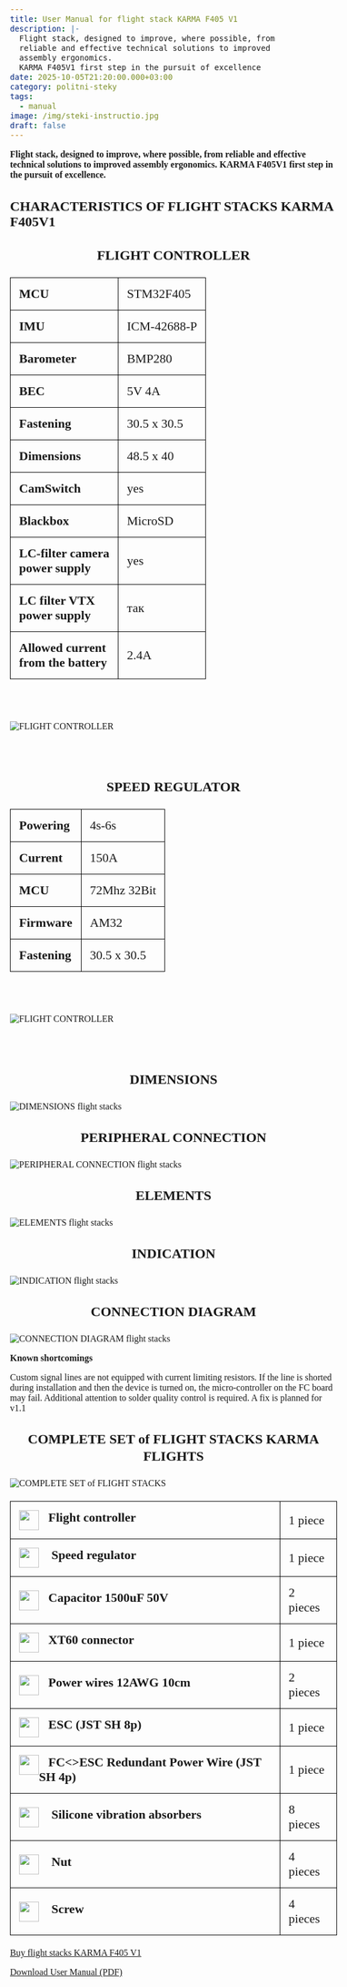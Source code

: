 ```yaml
---
title: User Manual for flight stack KARMA F405 V1
description: |-
  Flight stack, designed to improve, where possible, from
  reliable and effective technical solutions to improved
  assembly ergonomics.
  KARMA F405V1 first step in the pursuit of excellence
date: 2025-10-05T21:20:00.000+03:00
category: politni-steky
tags:
  - manual
image: /img/steki-instructio.jpg
draft: false
---
```

<p class="text-center"><strong>Flight stack, designed to improve, where possible, from
reliable and effective technical solutions to improved
assembly ergonomics.
KARMA F405V1 first step in the pursuit of excellence.</strong></p>
<h2>CHARACTERISTICS OF FLIGHT STACKS KARMA F405V1</h2>

<style>
body{ font-family: Montserrat; font-size:16px; padding-top:10px; padding-bottom:10px; } 
 h3{ font-family: Montserrat; font-size: 24px !important; line-height: 30px; font-weight: bold !important; text-align: center; margin-top: 30px !important;
 } 
table {
   
border-collapse: collapse !important;
font-size:26px !important;


}
table th, table td {
    border: 1px solid black !important;
}
table th, table td {
    padding: 15px !important;
    text-align: left !important;
     height:50px !important;
}
th{
font-weight:bold;
}

</style>

<div class="text-center">
<h3>
FLIGHT CONTROLLER

</h3>

<table style="width:100%;font-size:22px;font-family: Montserrat;">
<tr><td><strong>MCU</strong></td><td>STM32F405</td></tr>
<tr><td><strong>IMU</strong></td><td>ICM-42688-P</td></tr>
<tr><td><strong>Barometer</strong></td><td>BMP280</td></tr>
<tr><td><strong>BEC</strong></td><td>5V 4A</td></tr>
<tr><td><strong>Fastening</strong></td><td>30.5 х 30.5</td></tr>
<tr><td><strong>Dimensions</strong></td><td>48.5 х 40</td></tr>
<tr><td><strong>CamSwitch</strong></td><td>yes</td></tr>
<tr><td><strong>Blackbox</strong></td><td>MicroSD</td></tr>
<tr><td><strong>LC-filter camera
<br>
power supply</strong>
</td><td>yes</td></tr>
<tr><td><strong>LC filter VTX
<br>
power supply</strong></td><td>так</td></tr>
<tr><td><strong>Allowed current<br>
from the battery</strong></td><td>2.4А</td></tr>
</table>
<br>
<br>


![FLIGHT CONTROLLER](/img/kontroler_polotu.png "FLIGHT CONTROLLER")

<br>
<br>

<h3>
SPEED REGULATOR
</h3>
<table style="width:100%;font-size:22px;font-family: Montserrat;">
<tr><td><strong>Powering </strong></td><td>4s-6s</td></tr>
<tr><td><strong>Current</strong></td><td>150A</td></tr>
<tr><td><strong>MCU</strong></td><td>72Mhz 32Bit</td></tr>
<tr><td><strong>Firmware</strong></td><td>AM32</td></tr>
<tr><td><strong>Fastening</strong></td><td>30.5 х 30.5</td></tr>

</table>
<br>
<br>


![FLIGHT CONTROLLER](/img/regulator_obertiv.png "FLIGHT CONTROLLER")

<br>
<br>
<h3>DIMENSIONS</h3>

![DIMENSIONS flight stacks](/img/rozmiri.jpg "DIMENSIONS flight stacks")

<h3>PERIPHERAL CONNECTION</h3>

![PERIPHERAL CONNECTION flight stacks](/img/pidkluchennia_stekiv.jpg "PERIPHERAL CONNECTION flight stacks")

<h3>ELEMENTS</h3>

![ELEMENTS flight stacks](/img/photo_2025-10-06_09-45-03.jpg "ELEMENTS  flight stacks")

<h3>INDICATION</h3>

![INDICATION flight stacks](/img/indikacia.jpg)

<h3>CONNECTION DIAGRAM</h3>

![CONNECTION DIAGRAM  flight stacks](/img/diagrama_pidkluchennya.jpg "CONNECTION DIAGRAM  flight stacks")

<p>
 <strong>Known shortcomings
</strong>
</p>

<p>

Custom signal lines are not equipped with current limiting resistors. If
the line is shorted during installation and then the device is turned
on, the micro-controller on the FC board may fail. Additional attention
to solder quality control is required. A fix is planned for v1.1

</p>

<h3>COMPLETE SET of FLIGHT STACKS KARMA FLIGHTS</h3>

![COMPLETE SET of FLIGHT STACKS](/img/komplektacii.jpg "COMPLETE SET of FLIGHT STACKS")

<table style="width:100%;font-size:22px;font-family: Montserrat;">
<tr><td><img width="35" height="35" src="/img/list-guide-one.png" alt="" style="filter:none;box-shadow:none; float:left;">&nbsp;
&nbsp;<strong>Flight controller</strong></td><td>
1 piece</td></tr>
<tr><td><img width="35" height="35" src="/img/list-guide-two.png" alt="" style="filter:none;box-shadow:none; float:left;">&nbsp;
&nbsp;<strong> Speed regulator</strong></td><td>
1 piece</td></tr>
<tr><td><img width="35" height="35" src="/img/list-guide-three.png" alt="" style="filter:none;box-shadow:none; float:left;">&nbsp;
&nbsp;<strong>Capacitor 1500uF 50V</strong></td><td>
2 pieces</td></tr>
<tr><td><img width="35" height="35" src="/img/list-guide-four.png" alt="" style="filter:none;box-shadow:none; float:left;">&nbsp;
&nbsp;<strong>XT60 connector
</strong></td><td>
1 piece</td></tr>
<tr><td><img width="35" height="35" src="/img/list-guide-five.png" alt="" style="filter:none;box-shadow:none; float:left;">&nbsp;
&nbsp;<strong>Power wires 12AWG 10cm</strong></td><td>
2 pieces</td></tr>
<tr><td><img width="35" height="35" src="/img/list-guide-six.png" alt="" style="filter:none;box-shadow:none; float:left;">&nbsp;
&nbsp;<strong Signal wire FC<>ESC (JST SH 8p)</strong></td><td>
1 piece</td></tr>
<tr><td><img width="35" height="35" src="/img/list-guide-seven.png" alt="" style="filter:none;box-shadow:none; float:left;">&nbsp;
&nbsp;<strong>FC<>ESC Redundant Power Wire (JST SH 4p)
</strong></td><td>
1 piece</td></tr>
<tr><td><img width="35" height="35" src="/img/list-guide-eight.png" alt="" style="filter:none;box-shadow:none; float:left;">&nbsp;
&nbsp;<strong> Silicone vibration absorbers
</strong></td><td>
8 pieces</td></tr>
<tr><td><img width="35" height="35" src="/img/list-guide-nine.png" alt="" style="filter:none;box-shadow:none; float:left;">&nbsp;
&nbsp;<strong> Nut
</strong></td><td>
4 pieces</td></tr>
<tr><td><img width="35" height="35" src="/img/list-guide-ten.png" alt="" style="filter:none;box-shadow:none; float:left;">&nbsp;
&nbsp;<strong> Screw
</strong></td><td>
4 pieces</td></tr>

</table>
<p><a href="/en/catalog/karma-f405-v1/">Buy flight stacks KARMA F405 V1</a><br></p>
<p><a href="/assets/Karma_F405F1_EN.pdf">Download User Manual (PDF)</a></p>
</div>

